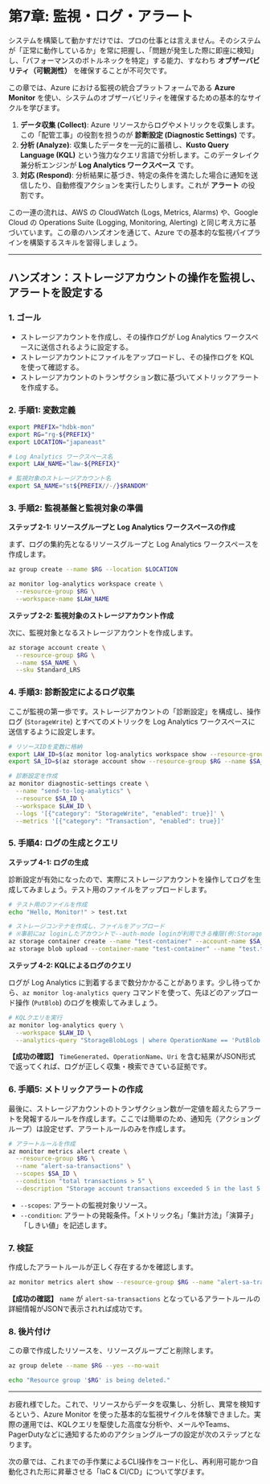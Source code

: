 # 第7章: 監視・ログ・アラート

システムを構築して動かすだけでは、プロの仕事とは言えません。そのシステムが「正常に動作しているか」を常に把握し、「問題が発生した際に即座に検知」し、「パフォーマンスのボトルネックを特定」する能力、すなわち **オブザーバビリティ（可観測性）** を確保することが不可欠です。

この章では、Azure における監視の統合プラットフォームである **Azure Monitor** を使い、システムのオブザーバビリティを確保するための基本的なサイクルを学びます。

1.  **データ収集 (Collect)**: Azure リソースからログやメトリックを収集します。この「配管工事」の役割を担うのが **診断設定 (Diagnostic Settings)** です。
2.  **分析 (Analyze)**: 収集したデータを一元的に蓄積し、**Kusto Query Language (KQL)** という強力なクエリ言語で分析します。このデータレイク兼分析エンジンが **Log Analytics ワークスペース** です。
3.  **対応 (Respond)**: 分析結果に基づき、特定の条件を満たした場合に通知を送信したり、自動修復アクションを実行したりします。これが **アラート** の役割です。

この一連の流れは、AWS の CloudWatch (Logs, Metrics, Alarms) や、Google Cloud の Operations Suite (Logging, Monitoring, Alerting) と同じ考え方に基づいています。この章のハンズオンを通じて、Azure での基本的な監視パイプラインを構築するスキルを習得しましょう。

---

## ハンズオン：ストレージアカウントの操作を監視し、アラートを設定する

### 1. ゴール

- ストレージアカウントを作成し、その操作ログが Log Analytics ワークスペースに送信されるように設定する。
- ストレージアカウントにファイルをアップロードし、その操作ログを KQL を使って確認する。
- ストレージアカウントのトランザクション数に基づいてメトリックアラートを作成する。

### 2. 手順1: 変数定義

```bash
export PREFIX="hdbk-mon"
export RG="rg-${PREFIX}"
export LOCATION="japaneast"

# Log Analytics ワークスペース名
export LAW_NAME="law-${PREFIX}"

# 監視対象のストレージアカウント名
export SA_NAME="st${PREFIX//-/}$RANDOM"
```

### 3. 手順2: 監視基盤と監視対象の準備

**ステップ 2-1: リソースグループと Log Analytics ワークスペースの作成**

まず、ログの集約先となるリソースグループと Log Analytics ワークスペースを作成します。

```bash
az group create --name $RG --location $LOCATION

az monitor log-analytics workspace create \
  --resource-group $RG \
  --workspace-name $LAW_NAME
```

**ステップ 2-2: 監視対象のストレージアカウント作成**

次に、監視対象となるストレージアカウントを作成します。

```bash
az storage account create \
  --resource-group $RG \
  --name $SA_NAME \
  --sku Standard_LRS
```

### 4. 手順3: 診断設定によるログ収集

ここが監視の第一歩です。ストレージアカウントの「診断設定」を構成し、操作ログ (`StorageWrite`) とすべてのメトリックを Log Analytics ワークスペースに送信するように設定します。

```bash
# リソースIDを変数に格納
export LAW_ID=$(az monitor log-analytics workspace show --resource-group $RG --name $LAW_NAME --query id --output tsv)
export SA_ID=$(az storage account show --resource-group $RG --name $SA_NAME --query id --output tsv)

# 診断設定を作成
az monitor diagnostic-settings create \
  --name "send-to-log-analytics" \
  --resource $SA_ID \
  --workspace $LAW_ID \
  --logs '[{"category": "StorageWrite", "enabled": true}]' \
  --metrics '[{"category": "Transaction", "enabled": true}]'
```

### 5. 手順4: ログの生成とクエリ

**ステップ 4-1: ログの生成**

診断設定が有効になったので、実際にストレージアカウントを操作してログを生成してみましょう。テスト用のファイルをアップロードします。

```bash
# テスト用のファイルを作成
echo "Hello, Monitor!" > test.txt

# ストレージコンテナを作成し、ファイルをアップロード
# ※事前にaz loginしたアカウントで--auth-mode loginが利用できる権限(例:Storage Blob Data Contributor)が必要
az storage container create --name "test-container" --account-name $SA_NAME --auth-mode login
az storage blob upload --container-name "test-container" --name "test.txt" --file "test.txt" --account-name $SA_NAME --auth-mode login
```

**ステップ 4-2: KQLによるログのクエリ**

ログが Log Analytics に到着するまで数分かかることがあります。少し待ってから、`az monitor log-analytics query` コマンドを使って、先ほどのアップロード操作 (`PutBlob`) のログを検索してみましょう。

```bash
# KQLクエリを実行
az monitor log-analytics query \
  --workspace $LAW_ID \
  --analytics-query "StorageBlobLogs | where OperationName == 'PutBlob' | project TimeGenerated, OperationName, Uri"
```

**【成功の確認】**
`TimeGenerated`、`OperationName`、`Uri` を含む結果がJSON形式で返ってくれば、ログが正しく収集・検索できている証拠です。

### 6. 手順5: メトリックアラートの作成

最後に、ストレージアカウントのトランザクション数が一定値を超えたらアラートを発報するルールを作成します。ここでは簡単のため、通知先（アクショングループ）は設定せず、アラートルールのみを作成します。

```bash
# アラートルールを作成
az monitor metrics alert create \
  --resource-group $RG \
  --name "alert-sa-transactions" \
  --scopes $SA_ID \
  --condition "total transactions > 5" \
  --description "Storage account transactions exceeded 5 in the last 5 minutes."
```

- `--scopes`: アラートの監視対象リソース。
- `--condition`: アラートの発報条件。「メトリック名」「集計方法」「演算子」「しきい値」を記述します。

### 7. 検証

作成したアラートルールが正しく存在するかを確認します。

```bash
az monitor metrics alert show --resource-group $RG --name "alert-sa-transactions"
```

**【成功の確認】**
`name` が `alert-sa-transactions` となっているアラートルールの詳細情報がJSONで表示されれば成功です。

### 8. 後片付け

この章で作成したリソースを、リソースグループごと削除します。

```bash
az group delete --name $RG --yes --no-wait

echo "Resource group '$RG' is being deleted."
```

---

お疲れ様でした。これで、リソースからデータを収集し、分析し、異常を検知するという、Azure Monitor を使った基本的な監視サイクルを体験できました。実際の運用では、KQLクエリを駆使した高度な分析や、メールやTeams、PagerDutyなどに通知するためのアクショングループの設定が次のステップとなります。

次の章では、これまでの手作業によるCLI操作をコード化し、再利用可能かつ自動化された形に昇華させる「IaC & CI/CD」について学びます。
